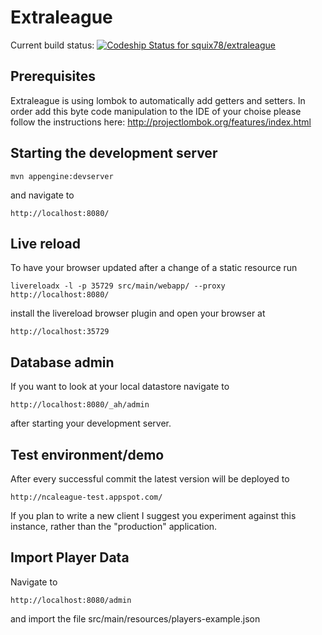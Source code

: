 # Extraleague

Current build status: [ ![Codeship Status for squix78/extraleague](https://www.codeship.io/projects/85f58d70-b430-0131-7737-3ef5356443ef/status?branch=master)](https://www.codeship.io/projects/20276)

## Prerequisites
Extraleague is using lombok to automatically add getters and setters. In order add this byte code manipulation
to the IDE of your choise please follow the instructions here: http://projectlombok.org/features/index.html

## Starting the development server

```
mvn appengine:devserver
```
and navigate to
```
http://localhost:8080/
```
## Live reload
To have your browser updated after a change of a static resource run
```
livereloadx -l -p 35729 src/main/webapp/ --proxy http://localhost:8080/
```
install the  livereload browser plugin and open your browser at
```
http://localhost:35729
```

## Database admin
If you want to look at your local datastore navigate to
```
http://localhost:8080/_ah/admin
```
after starting your development server.

## Test environment/demo
After every successful commit the latest version will be deployed to 
```
http://ncaleague-test.appspot.com/
```
If you plan to write a new client I suggest you experiment against this instance, rather than the "production" application.

## Import Player Data 
Navigate to
```
http://localhost:8080/admin
```
and import the file src/main/resources/players-example.json